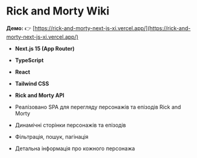 # Rick and Morty Wiki


**Демо:**
👉 [https://rick-and-morty-next-js-xi.vercel.app/](https://rick-and-morty-next-js-xi.vercel.app/)


- **Next.js 15 (App Router)**
- **TypeScript**
- **React**
- **Tailwind CSS**
- **Rick and Morty API**





- Реалізовано SPA для перегляду персонажів та епізодів Rick and Morty
- Динамічні сторінки персонажів та епізодів
- Фільтрація, пошук, пагінація
- Детальна інформація про кожного персонажа



